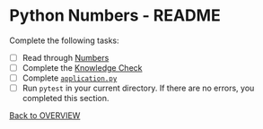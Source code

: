 # Python Numbers - README
Complete the following tasks:
- [ ] Read through [Numbers](numbers.md)
- [ ] Complete the [Knowledge Check](knowledge_check.md)
- [ ] Complete [`application.py`](application.py)
- [ ] Run `pytest` in your current directory.  If there are no errors, you completed this section.

[Back to OVERVIEW](../README.md)